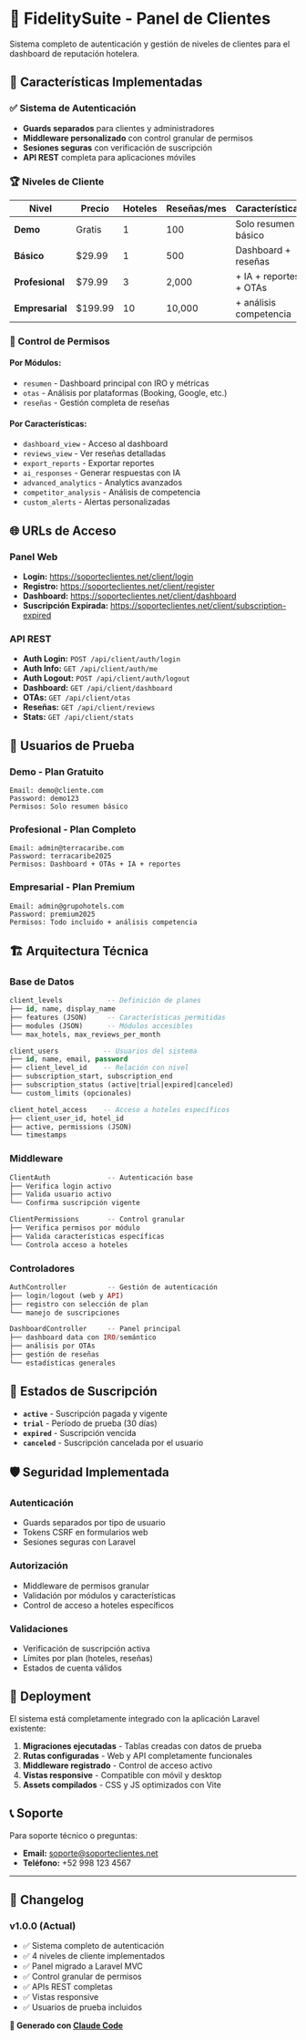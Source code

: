 # 🏨 FidelitySuite - Panel de Clientes

Sistema completo de autenticación y gestión de niveles de clientes para el dashboard de reputación hotelera.

## 🚀 Características Implementadas

### ✅ Sistema de Autenticación
- **Guards separados** para clientes y administradores
- **Middleware personalizado** con control granular de permisos
- **Sesiones seguras** con verificación de suscripción
- **API REST** completa para aplicaciones móviles

### 🏆 Niveles de Cliente

| Nivel | Precio | Hoteles | Reseñas/mes | Características |
|-------|--------|---------|-------------|-----------------|
| **Demo** | Gratis | 1 | 100 | Solo resumen básico |
| **Básico** | $29.99 | 1 | 500 | Dashboard + reseñas |
| **Profesional** | $79.99 | 3 | 2,000 | + IA + reportes + OTAs |
| **Empresarial** | $199.99 | 10 | 10,000 | + análisis competencia |

### 🔐 Control de Permisos

#### Por Módulos:
- `resumen` - Dashboard principal con IRO y métricas
- `otas` - Análisis por plataformas (Booking, Google, etc.)
- `reseñas` - Gestión completa de reseñas

#### Por Características:
- `dashboard_view` - Acceso al dashboard
- `reviews_view` - Ver reseñas detalladas
- `export_reports` - Exportar reportes
- `ai_responses` - Generar respuestas con IA
- `advanced_analytics` - Analytics avanzados
- `competitor_analysis` - Análisis de competencia
- `custom_alerts` - Alertas personalizadas

## 🌐 URLs de Acceso

### Panel Web
- **Login:** https://soporteclientes.net/client/login
- **Registro:** https://soporteclientes.net/client/register
- **Dashboard:** https://soporteclientes.net/client/dashboard
- **Suscripción Expirada:** https://soporteclientes.net/client/subscription-expired

### API REST
- **Auth Login:** `POST /api/client/auth/login`
- **Auth Info:** `GET /api/client/auth/me`
- **Auth Logout:** `POST /api/client/auth/logout`
- **Dashboard:** `GET /api/client/dashboard`
- **OTAs:** `GET /api/client/otas`
- **Reseñas:** `GET /api/client/reviews`
- **Stats:** `GET /api/client/stats`

## 🔑 Usuarios de Prueba

### Demo - Plan Gratuito
```
Email: demo@cliente.com
Password: demo123
Permisos: Solo resumen básico
```

### Profesional - Plan Completo
```
Email: admin@terracaribe.com
Password: terracaribe2025
Permisos: Dashboard + OTAs + IA + reportes
```

### Empresarial - Plan Premium
```
Email: admin@grupohotels.com
Password: premium2025
Permisos: Todo incluido + análisis competencia
```

## 🏗️ Arquitectura Técnica

### Base de Datos
```sql
client_levels           -- Definición de planes
├── id, name, display_name
├── features (JSON)     -- Características permitidas
├── modules (JSON)      -- Módulos accesibles
└── max_hotels, max_reviews_per_month

client_users           -- Usuarios del sistema
├── id, name, email, password
├── client_level_id    -- Relación con nivel
├── subscription_start, subscription_end
├── subscription_status (active|trial|expired|canceled)
└── custom_limits (opcionales)

client_hotel_access    -- Acceso a hoteles específicos
├── client_user_id, hotel_id
├── active, permissions (JSON)
└── timestamps
```

### Middleware
```php
ClientAuth              -- Autenticación base
├── Verifica login activo
├── Valida usuario activo
└── Confirma suscripción vigente

ClientPermissions       -- Control granular
├── Verifica permisos por módulo
├── Valida características específicas
└── Controla acceso a hoteles
```

### Controladores
```php
AuthController          -- Gestión de autenticación
├── login/logout (web y API)
├── registro con selección de plan
└── manejo de suscripciones

DashboardController     -- Panel principal
├── dashboard data con IRO/semántico
├── análisis por OTAs
├── gestión de reseñas
└── estadísticas generales
```

## 🔄 Estados de Suscripción

- **`active`** - Suscripción pagada y vigente
- **`trial`** - Período de prueba (30 días)
- **`expired`** - Suscripción vencida
- **`canceled`** - Suscripción cancelada por el usuario

## 🛡️ Seguridad Implementada

### Autenticación
- Guards separados por tipo de usuario
- Tokens CSRF en formularios web
- Sesiones seguras con Laravel

### Autorización  
- Middleware de permisos granular
- Validación por módulos y características
- Control de acceso a hoteles específicos

### Validaciones
- Verificación de suscripción activa
- Límites por plan (hoteles, reseñas)
- Estados de cuenta válidos

## 🚀 Deployment

El sistema está completamente integrado con la aplicación Laravel existente:

1. **Migraciones ejecutadas** - Tablas creadas con datos de prueba
2. **Rutas configuradas** - Web y API completamente funcionales  
3. **Middleware registrado** - Control de acceso activo
4. **Vistas responsive** - Compatible con móvil y desktop
5. **Assets compilados** - CSS y JS optimizados con Vite

## 📞 Soporte

Para soporte técnico o preguntas:
- **Email:** soporte@soporteclientes.net
- **Teléfono:** +52 998 123 4567

---

## 📝 Changelog

### v1.0.0 (Actual)
- ✅ Sistema completo de autenticación
- ✅ 4 niveles de cliente implementados
- ✅ Panel migrado a Laravel MVC
- ✅ Control granular de permisos
- ✅ APIs REST completas
- ✅ Vistas responsive
- ✅ Usuarios de prueba incluidos

**🤖 Generado con [Claude Code](https://claude.ai/code)**